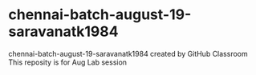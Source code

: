 # chennai-batch-august-19-saravanatk1984
chennai-batch-august-19-saravanatk1984 created by GitHub Classroom
This reposity is for Aug Lab session
